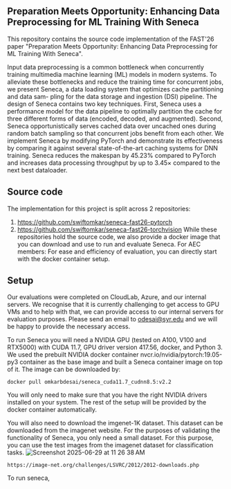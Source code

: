 ## Preparation Meets Opportunity: Enhancing Data Preprocessing for ML Training With Seneca

This repository contains the source code implementation of the FAST'26 paper "Preparation Meets Opportunity: Enhancing Data Preprocessing for ML Training With Seneca".

Input data preprocessing is a common bottleneck when concurrently training multimedia machine learning (ML) models in modern systems. To alleviate these bottlenecks and reduce the training time for concurrent jobs, we present Seneca, a data loading system that optimizes cache partitioning and data sam- pling for the data storage and ingestion (DSI) pipeline. The design of Seneca contains two key techniques. First, Seneca uses a performance model for the data pipeline to optimally partition the cache for three different forms of data (encoded, decoded, and augmented). Second, Seneca opportunistically serves cached data over uncached ones during random batch sampling so that concurrent jobs benefit from each other. We implement Seneca by modifying PyTorch and demonstrate its effectiveness by comparing it against several state-of-the-art caching systems for DNN training. Seneca reduces the makespan by 45.23% compared to PyTorch and increases data processing throughput by up to 3.45× compared to the next best dataloader.

## Source code
The implementation for this project is split across 2 repositories:
1) https://github.com/swiftomkar/seneca-fast26-pytorch
2) https://github.com/swiftomkar/seneca-fast26-torchvision
While these repositories hold the source code, we also provide a docker image that you can download and use to run and evaluate Seneca.
For AEC members: For ease and efficiency of evaluation, you can directly start with the docker container setup.

## Setup

Our evaluations were completed on CloudLab, Azure, and our internal servers. We recognise that it is currently challenging to get access to GPU VMs and to help with that, we can provide access to our internal servers for evaluation purposes. Please send an email to odesai@syr.edu and we will be happy to provide the necessary access. 

To run Seneca you will need a NVIDIA GPU (tested on A100, V100 and RTX5000) with CUDA 11.7, GPU driver version 417.56, docker, and Python 3. We used the prebuilt NVIDIA docker container nvcr.io/nvidia/pytorch:19.05-py3 container as the base image and built a Seneca container image on top of it. The image can be downloaded by:
```
docker pull omkarbdesai/seneca_cuda11.7_cudnn8.5:v2.2
```
You will only need to make sure that you have the right NVIDIA drivers installed on your system. The rest of the setup will be provided by the docker container automatically. 

You will also need to download the imgenet-1K dataset. This dataset can be downloaded from the imagenet website.
For the purposes of validating the functionality of Seneca, you only need a small dataset. For this purpose, you can use the test images from the imagenet dataset for classification tasks.
![Screenshot 2025-06-29 at 11 26 38 AM](https://github.com/user-attachments/assets/bb2af2be-870c-4ad8-b4d9-2ae013bce9a8)

```
https://image-net.org/challenges/LSVRC/2012/2012-downloads.php
```

To run seneca, 

